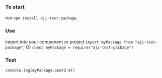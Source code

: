 ### To start

run `npm install aji-test-package`.

### Use

import into your component or project
`import myPackage from "aji-test-package"`;
Or
`const myPackage = require("aji-test-package")`

### Test
`console.log(myPackage.sum(2,4))`
